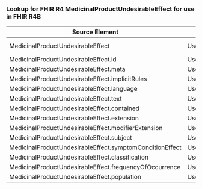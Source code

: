 ### Lookup for FHIR R4 MedicinalProductUndesirableEffect for use in FHIR R4B

| Source Element | Usage | Target |
| -------------- | ----- | ------ |
| MedicinalProductUndesirableEffect | UseExtension | http://hl7.org/fhir/4.0/StructureDefinition/extension-MedicinalProductUndesirableEffect |
| MedicinalProductUndesirableEffect.id | UseExtensionFromAncestor | - |
| MedicinalProductUndesirableEffect.meta | UseExtensionFromAncestor | - |
| MedicinalProductUndesirableEffect.implicitRules | UseExtensionFromAncestor | - |
| MedicinalProductUndesirableEffect.language | UseExtensionFromAncestor | - |
| MedicinalProductUndesirableEffect.text | UseExtensionFromAncestor | - |
| MedicinalProductUndesirableEffect.contained | UseExtensionFromAncestor | - |
| MedicinalProductUndesirableEffect.extension | UseExtensionFromAncestor | - |
| MedicinalProductUndesirableEffect.modifierExtension | UseExtensionFromAncestor | - |
| MedicinalProductUndesirableEffect.subject | UseExtensionFromAncestor | - |
| MedicinalProductUndesirableEffect.symptomConditionEffect | UseExtensionFromAncestor | - |
| MedicinalProductUndesirableEffect.classification | UseExtensionFromAncestor | - |
| MedicinalProductUndesirableEffect.frequencyOfOccurrence | UseExtensionFromAncestor | - |
| MedicinalProductUndesirableEffect.population | UseExtensionFromAncestor | - |
